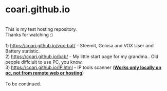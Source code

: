 # coari.github.io
<br>This is my test hosting repository.
<br>Thanks for watching :)
<br>
<br>1) https://coari.github.io/vox-bat/ - Steemit, Golosa and VOX User and Battery statistic.
<br>2) https://coari.github.io/bab/ - My little start page for my grandma.. Old people diffciult to use PC, you know.
<br>3) https://coari.github.io/IP.html - IP tools scanner (<u><b>Works only locally on pc, not from remote web or hosting</b></u>)
<br>
<br>To be continued.
